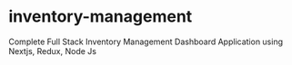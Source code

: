 # inventory-management
Complete Full Stack Inventory Management Dashboard Application using Nextjs, Redux, Node Js
